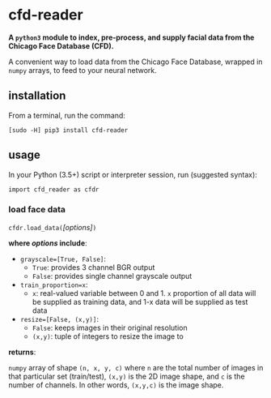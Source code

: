 # cfd-reader

**A `python3` module to index, pre-process, and supply facial data from the Chicago Face Database (CFD).**

A convenient way to load data from the Chicago Face Database, wrapped in `numpy` arrays, to feed to your neural network.

## installation
From a terminal, run the command:

`[sudo -H] pip3 install cfd-reader`

## usage

In your Python (3.5+) script or interpreter session, run (suggested syntax):

`import cfd_reader as cfdr`

### load face data

`cfdr.load_data(`*[options]*`)`

**where *options* include**:

- `grayscale=[True, False]`:
    - `True`: provides 3 channel BGR output
    - `False`: provides single channel grayscale output
- `train_proportion=x`:
    - `x`: real-valued variable between 0 and 1. `x` proportion of all data will be supplied as training data, and 1-x data will be supplied as test data
- `resize=[False, (x,y)]`:
    - `False`: keeps images in their original resolution
    - `(x,y)`: tuple of integers to resize the image to

**returns**:

`numpy` array of shape `(n, x, y, c)` where `n` are the total number of images in that particular set (train/test), `(x,y)` is the 2D image shape, and `c` is the number of channels. In other words, `(x,y,c)` is the image shape.